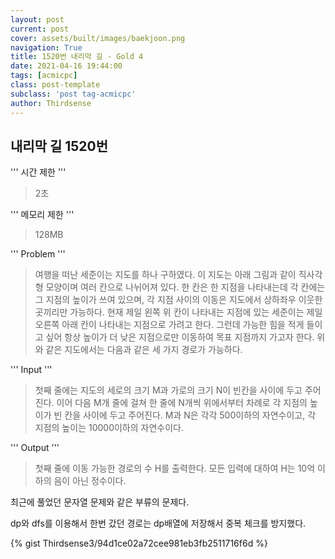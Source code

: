 ```yaml
---
layout: post
current: post
cover: assets/built/images/baekjoon.png
navigation: True
title: 1520번 내리막 길 - Gold 4
date: 2021-04-16 19:44:00
tags: [acmicpc]
class: post-template
subclass: 'post tag-acmicpc'
author: Thirdsense
---
```




## 내리막 길 1520번


'''
시간 제한
'''
> 2초

'''
메모리 제한
'''
> 128MB


'''
Problem
'''
> 여행을 떠난 세준이는 지도를 하나 구하였다. 이 지도는 아래 그림과 같이 직사각형 모양이며 여러 칸으로 나뉘어져 있다. 한 칸은 한 지점을 나타내는데 각 칸에는 그 지점의 높이가 쓰여 있으며, 각 지점 사이의 이동은 지도에서 상하좌우 이웃한 곳끼리만 가능하다.
> 현재 제일 왼쪽 위 칸이 나타내는 지점에 있는 세준이는 제일 오른쪽 아래 칸이 나타내는 지점으로 가려고 한다. 그런데 가능한 힘을 적게 들이고 싶어 항상 높이가 더 낮은 지점으로만 이동하여 목표 지점까지 가고자 한다. 위와 같은 지도에서는 다음과 같은 세 가지 경로가 가능하다.

'''
Input
'''
> 첫째 줄에는 지도의 세로의 크기 M과 가로의 크기 N이 빈칸을 사이에 두고 주어진다. 이어 다음 M개 줄에 걸쳐 한 줄에 N개씩 위에서부터 차례로 각 지점의 높이가 빈 칸을 사이에 두고 주어진다.
M과 N은 각각 500이하의 자연수이고, 각 지점의 높이는 10000이하의 자연수이다.

'''
Output
'''
> 첫째 줄에 이동 가능한 경로의 수 H를 출력한다. 모든 입력에 대하여 H는 10억 이하의 음이 아닌 정수이다.


최근에 풀었던 문자열 문제와 같은 부류의 문제다.

dp와 dfs를 이용해서 한번 갔던 경로는 dp배열에 저장해서 중복 체크를 방지했다.

{% gist Thirdsense3/94d1ce02a72cee981eb3fb2511716f6d %}